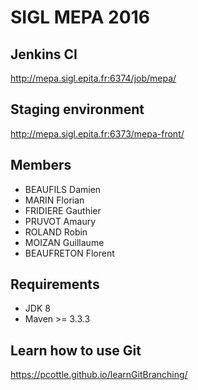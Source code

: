 SIGL MEPA 2016
====

Jenkins CI
---------------
http://mepa.sigl.epita.fr:6374/job/mepa/

Staging environment
---------------
http://mepa.sigl.epita.fr:6373/mepa-front/

Members
---------------
* BEAUFILS Damien
* MARIN Florian
* FRIDIERE Gauthier
* PRUVOT Amaury
* ROLAND Robin
* MOIZAN Guillaume
* BEAUFRETON Florent

Requirements
---------------
* JDK 8
* Maven >= 3.3.3

Learn how to use Git
---------------
https://pcottle.github.io/learnGitBranching/
